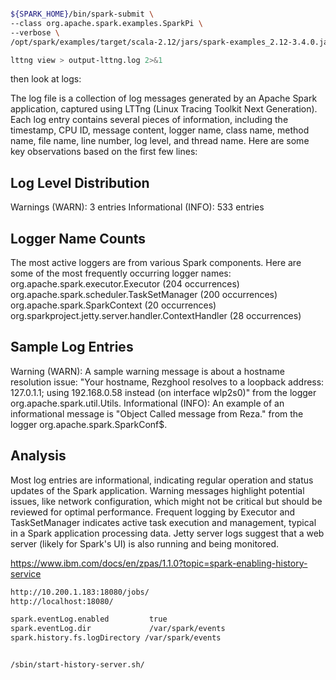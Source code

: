 ```bash

${SPARK_HOME}/bin/spark-submit \
--class org.apache.spark.examples.SparkPi \
--verbose \
/opt/spark/examples/target/scala-2.12/jars/spark-examples_2.12-3.4.0.jar 100

lttng view > output-lttng.log 2>&1
```

then look at logs: 

The log file is a collection of log messages generated by an Apache Spark application, captured using LTTng (Linux Tracing Toolkit Next Generation). Each log entry contains several pieces of information, including the timestamp, CPU ID, message content, logger name, class name, method name, file name, line number, log level, and thread name. Here are some key observations based on the first few lines:

## Log Level Distribution
Warnings (WARN): 3 entries
Informational (INFO): 533 entries


## Logger Name Counts
The most active loggers are from various Spark components. Here are some of the most frequently occurring logger names:
org.apache.spark.executor.Executor (204 occurrences)
org.apache.spark.scheduler.TaskSetManager (200 occurrences)
org.apache.spark.SparkContext (20 occurrences)
org.sparkproject.jetty.server.handler.ContextHandler (28 occurrences)



## Sample Log Entries
Warning (WARN): A sample warning message is about a hostname resolution issue: "Your hostname, Rezghool resolves to a loopback address: 127.0.1.1; using 192.168.0.58 instead (on interface wlp2s0)" from the logger org.apache.spark.util.Utils.
Informational (INFO): An example of an informational message is "Object Called message from Reza." from the logger org.apache.spark.SparkConf$.

## Analysis
Most log entries are informational, indicating regular operation and status updates of the Spark application.
Warning messages highlight potential issues, like network configuration, which might not be critical but should be reviewed for optimal performance.
Frequent logging by Executor and TaskSetManager indicates active task execution and management, typical in a Spark application processing data.
Jetty server logs suggest that a web server (likely for Spark's UI) is also running and being monitored.


https://www.ibm.com/docs/en/zpas/1.1.0?topic=spark-enabling-history-service

```bash
http://10.200.1.183:18080/jobs/
http://localhost:18080/

spark.eventLog.enabled         true
spark.eventLog.dir             /var/spark/events
spark.history.fs.logDirectory /var/spark/events


/sbin/start-history-server.sh/
```


